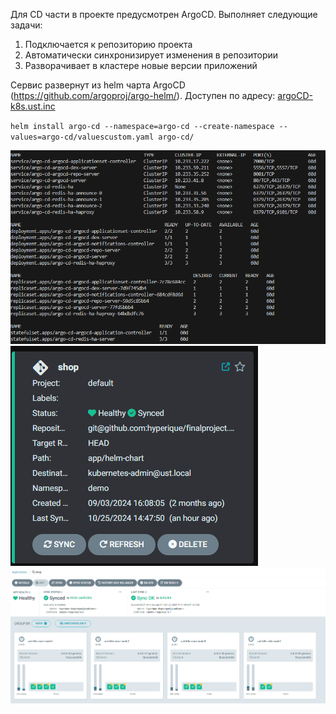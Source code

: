 Для CD части в проекте предусмотрен ArgoCD. Выполняет следующие задачи:

1. Подключается к репозиторию проекта
2. Автоматически синхронизирует изменения в репозитории
3. Разворачивает в кластере новые версии приложений

Сервис развернут из helm чарта ArgoCD (https://github.com/argoproj/argo-helm/). Доступен по адресу: [argoCD-k8s.ust.inc](https://argocd-k8s.ust.inc/)

`helm install argo-cd --namespace=argo-cd --create-namespace --values=argo-cd/valuescustom.yaml argo-cd/`

![alt text]({341EBD25-6427-402D-8D5E-48549AEA9041}.png)
![alt text]({2E0E37E4-9B83-4813-8C05-205F1C2B7968}.png)
![alt text]({F629E3B6-FE55-41EE-BD48-FCD590C56B67}.png)
